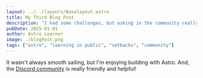 ```yaml
---
layout: ../../layouts/Baselayout.astro
title: My Third Blog Post
description: "I had some challenges, but asking in the community really helped!"
pubDate: 2025-01-01
author: Astro Learner
image: ./blogPost.png
tags: ["astro", "learning in public", "setbacks", "community"]
---
```


It wasn't always smooth sailing, but I'm enjoying building with Astro. And, the [Discord community](https://astro.build/chat) is really friendly and helpful!
